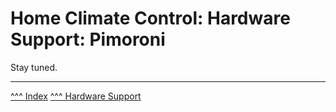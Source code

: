 Home Climate Control: Hardware Support: Pimoroni
==

Stay tuned.

---
[^^^ Index](../index.md)
[^^^ Hardware Support](./index.md)
